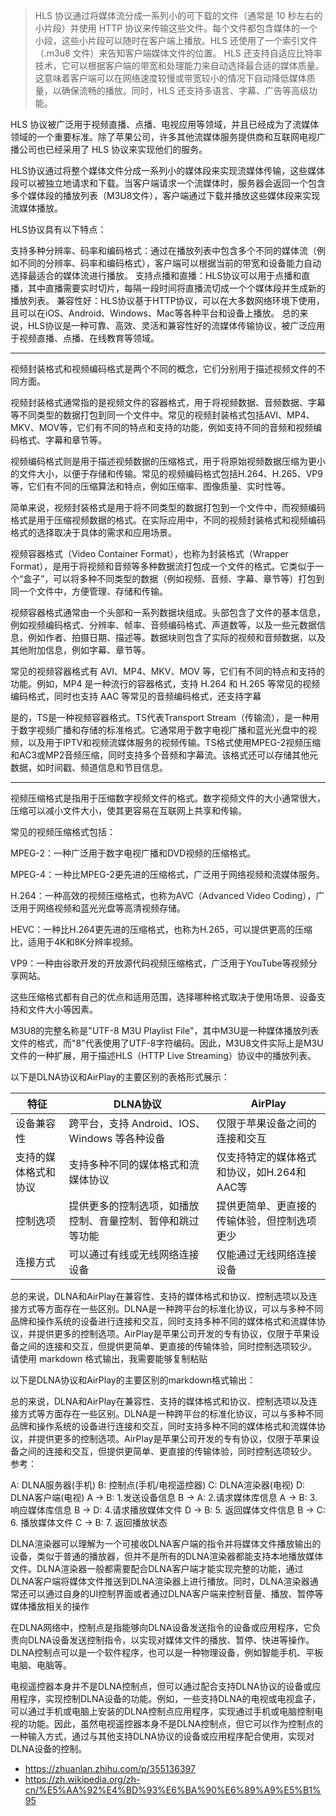 > HLS 协议通过将媒体流分成一系列小的可下载的文件（通常是 10 秒左右的小片段）并使用 HTTP 协议来传输这些文件。每个文件都包含媒体的一个小段，这些小片段可以随时在客户端上播放。HLS 还使用了一个索引文件（.m3u8 文件）来告知客户端媒体文件的位置。
> HLS 还支持自适应比特率技术，它可以根据客户端的带宽和处理能力来自动选择最合适的媒体质量。这意味着客户端可以在网络速度较慢或带宽较小的情况下自动降低媒体质量，以确保流畅的播放。同时，HLS 还支持多语言、字幕、广告等高级功能。

HLS 协议被广泛用于视频直播、点播、电视应用等领域，并且已经成为了流媒体领域的一个重要标准。除了苹果公司，许多其他流媒体服务提供商和互联网电视广播公司也已经采用了 HLS 协议来实现他们的服务。

HLS协议通过将整个媒体文件分成一系列小的媒体段来实现流媒体传输，这些媒体段可以被独立地请求和下载。当客户端请求一个流媒体时，服务器会返回一个包含多个媒体段的播放列表（M3U8文件），客户端通过下载并播放这些媒体段来实现流媒体播放。

HLS协议具有以下特点：

支持多种分辨率、码率和编码格式：通过在播放列表中包含多个不同的媒体流（例如不同的分辨率、码率和编码格式），客户端可以根据当前的带宽和设备能力自动选择最适合的媒体流进行播放。
支持点播和直播：HLS协议可以用于点播和直播，其中直播需要实时切片，每隔一段时间将直播流切成一个个媒体段并生成新的播放列表。
兼容性好：HLS协议基于HTTP协议，可以在大多数网络环境下使用，且可以在iOS、Android、Windows、Mac等各种平台和设备上播放。
总的来说，HLS协议是一种可靠、高效、灵活和兼容性好的流媒体传输协议，被广泛应用于视频直播、点播、在线教育等领域。

---
视频封装格式和视频编码格式是两个不同的概念，它们分别用于描述视频文件的不同方面。

视频封装格式通常指的是视频文件的容器格式，用于将视频数据、音频数据、字幕等不同类型的数据打包到同一个文件中。常见的视频封装格式包括AVI、MP4、MKV、MOV等，它们有不同的特点和支持的功能，例如支持不同的音频和视频编码格式、字幕和章节等。

视频编码格式则是用于描述视频数据的压缩格式，用于将原始视频数据压缩为更小的文件大小，以便于存储和传输。常见的视频编码格式包括H.264、H.265、VP9等，它们有不同的压缩算法和特点，例如压缩率、图像质量、实时性等。

简单来说，视频封装格式是用于将不同类型的数据打包到一个文件中，而视频编码格式是用于压缩视频数据的格式。在实际应用中，不同的视频封装格式和视频编码格式的选择取决于具体的需求和应用场景。

视频容器格式（Video Container Format），也称为封装格式（Wrapper Format），是用于将视频和音频等多种数据流打包成一个文件的格式。它类似于一个“盒子”，可以将多种不同类型的数据（例如视频、音频、字幕、章节等）打包到同一个文件中，方便管理、存储和传输。

视频容器格式通常由一个头部和一系列数据块组成。头部包含了文件的基本信息，例如视频编码格式、分辨率、帧率、音频编码格式、声道数等，以及一些元数据信息，例如作者、拍摄日期、描述等。数据块则包含了实际的视频和音频数据，以及其他附加信息，例如字幕、章节等。

常见的视频容器格式有 AVI、MP4、MKV、MOV 等，它们有不同的特点和支持的功能。例如，MP4 是一种流行的容器格式，支持 H.264 和 H.265 等常见的视频编码格式，同时也支持 AAC 等常见的音频编码格式，还支持字幕

是的，TS是一种视频容器格式。TS代表Transport Stream（传输流），是一种用于数字视频广播和存储的标准格式。它通常用于数字电视广播和蓝光光盘中的视频，以及用于IPTV和视频流媒体服务的视频传输。TS格式使用MPEG-2视频压缩和AC3或MP2音频压缩，同时支持多个音频和字幕流。该格式还可以存储其他元数据，如时间戳、频道信息和节目信息。

----

视频压缩格式是指用于压缩数字视频文件的格式。数字视频文件的大小通常很大，压缩可以减小文件大小，使其更容易在互联网上共享和传输。

常见的视频压缩格式包括：

MPEG-2：一种广泛用于数字电视广播和DVD视频的压缩格式。

MPEG-4：一种比MPEG-2更先进的压缩格式，广泛用于网络视频和流媒体服务。

H.264：一种高效的视频压缩格式，也称为AVC（Advanced Video Coding），广泛用于网络视频和蓝光光盘等高清视频存储。

HEVC：一种比H.264更先进的压缩格式，也称为H.265，可以提供更高的压缩比，适用于4K和8K分辨率视频。

VP9：一种由谷歌开发的开放源代码视频压缩格式，广泛用于YouTube等视频分享网站。

这些压缩格式都有自己的优点和适用范围，选择哪种格式取决于使用场景、设备支持和文件大小等因素。

M3U8的完整名称是"UTF-8 M3U Playlist File"，其中M3U是一种媒体播放列表文件的格式，而"8"代表使用了UTF-8字符编码。因此，M3U8文件实际上是M3U文件的一种扩展，用于描述HLS（HTTP Live Streaming）协议中的播放列表。

以下是DLNA协议和AirPlay的主要区别的表格形式展示：

| 特征 | DLNA协议                           | AirPlay |
| --- |----------------------------------| --- |
| 设备兼容性 | 跨平台，支持 Android、IOS、Windows 等各种设备 | 仅限于苹果设备之间的连接和交互 |
| 支持的媒体格式和协议 | 支持多种不同的媒体格式和流媒体协议                | 仅支持特定的媒体格式和协议，如H.264和AAC等 |
| 控制选项 | 提供更多的控制选项，如播放控制、音量控制、暂停和跳过等功能    | 提供更简单、更直接的传输体验，但控制选项更少 |
| 连接方式 | 可以通过有线或无线网络连接设备                  | 仅能通过无线网络连接设备 |

总的来说，DLNA和AirPlay在兼容性、支持的媒体格式和协议、控制选项以及连接方式等方面存在一些区别。DLNA是一种跨平台的标准化协议，可以与多种不同品牌和操作系统的设备进行连接和交互，同时支持多种不同的媒体格式和流媒体协议，并提供更多的控制选项。AirPlay是苹果公司开发的专有协议，仅限于苹果设备之间的连接和交互，但提供更简单、更直接的传输体验，同时控制选项较少。
请使用 markdown 格式输出，我需要能够复制粘贴

以下是DLNA协议和AirPlay的主要区别的markdown格式输出：

总的来说，DLNA和AirPlay在兼容性、支持的媒体格式和协议、控制选项以及连接方式等方面存在一些区别。DLNA是一种跨平台的标准化协议，可以与多种不同品牌和操作系统的设备进行连接和交互，同时支持多种不同的媒体格式和流媒体协议，并提供更多的控制选项。AirPlay是苹果公司开发的专有协议，仅限于苹果设备之间的连接和交互，但提供更简单、更直接的传输体验，同时控制选项较少。
参考：


A: DLNA服务器(手机)
B: 控制点(手机/电视遥控器)
C: DLNA渲染器(电视)
D: DLNA客户端(电视)
A -> B: 1.发送设备信息
B -> A: 2.请求媒体库信息
A -> B: 3.响应媒体库信息
B -> D: 4.请求播放媒体文件
D -> B: 5. 返回媒体文件信息
B -> C: 6. 播放媒体文件
C -> B: 7. 返回播放状态


DLNA渲染器可以理解为一个可接收DLNA客户端的指令并将媒体文件播放输出的设备，类似于普通的播放器，但并不是所有的DLNA渲染器都能支持本地播放媒体文件。DLNA渲染器一般都需要配合DLNA客户端才能实现完整的功能，通过DLNA客户端将媒体文件推送到DLNA渲染器上进行播放。同时，DLNA渲染器通常还可以通过自身的UI控制界面或者通过DLNA客户端来控制音量、播放、暂停等媒体播放相关的操作


在DLNA网络中，控制点是指能够向DLNA设备发送指令的设备或应用程序，它负责向DLNA设备发送控制指令，以实现对媒体文件的播放、暂停、快进等操作。DLNA控制点可以是一个软件程序，也可以是一种物理设备，例如智能手机、平板电脑、电脑等。

电视遥控器本身并不是DLNA控制点，但可以通过配合支持DLNA协议的设备或应用程序，实现控制DLNA设备的功能。例如，一些支持DLNA的电视或电视盒子，可以通过手机或电脑上安装的DLNA控制点应用程序，实现通过手机或电脑控制电视的功能。因此，虽然电视遥控器本身不是DLNA控制点，但它可以作为控制点的一种输入方式，通过与其他支持DLNA协议的设备或应用程序配合使用，实现对DLNA设备的控制。

- https://zhuanlan.zhihu.com/p/355136397
- https://zh.wikipedia.org/zh-cn/%E5%AA%92%E4%BD%93%E6%BA%90%E6%89%A9%E5%B1%95
